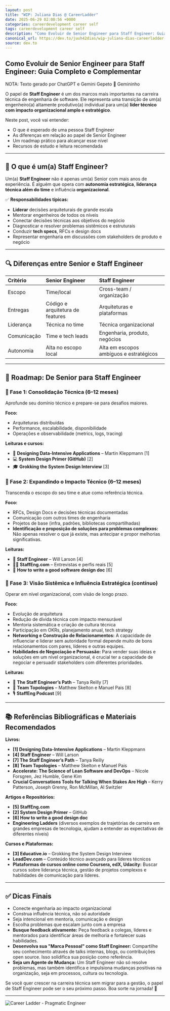 ```yaml
---
layout: post
title: "WIP: Juliana Dias @ CareerLadder"
date: 2025-06-29 02:00:56 +0000
categories: careerdevelopment career self
tags: careerdevelopment career self
description: "Como Evoluir de Senior Engineer para Staff Engineer: Guia Completo e Complementar   NOTA:..."
canonical_url: https://dev.to/juuh42dias/wip-juliana-dias-careerladder-ao1
source: dev.to
---
```



## Como Evoluir de Senior Engineer para Staff Engineer: Guia Completo e Complementar

NOTA: Texto gerado por ChatGPT e Gemini
Gepeto :handshake: Gemininho


O papel de **Staff Engineer** é um dos marcos mais importantes na carreira técnica de engenharia de software. Ele representa uma transição de um(a) engenheiro(a) altamente produtivo(a) individual para um(a) **líder técnico com impacto organizacional amplo e estratégico**.

Neste post, você vai entender:

* O que é esperado de uma pessoa Staff Engineer
* As diferenças em relação ao papel de Senior Engineer
* Um roadmap prático para alcançar esse nível
* Recursos de estudo e leitura recomendada

---

## 🧠 O que é um(a) Staff Engineer?

Um(a) **Staff Engineer** não é apenas um(a) Senior com mais anos de experiência. É alguém que opera com **autonomia estratégica**, **liderança técnica além do time** e influência **organizacional**.

✅ **Responsabilidades típicas:**

* **Liderar** decisões arquiteturais de grande escala
* Mentorar engenheiros de todos os níveis
* Conectar decisões técnicas aos objetivos do negócio
* Diagnosticar e resolver problemas sistêmicos e estruturais
* Conduzir **tech specs**, RFCs e design docs
* Representar engenharia em discussões com stakeholders de produto e negócio

---

## 🔍 Diferenças entre Senior e Staff Engineer

| Critério         | Senior Engineer                  | Staff Engineer                                   |
| :--------------- | :------------------------------- | :----------------------------------------------- |
| Escopo           | Time/local                       | Cross-team / organização                         |
| Entregas         | Código e arquitetura de features | Arquiteturas e plataformas                      |
| Liderança        | Técnica no time                  | Técnica organizacional                           |
| Comunicação      | Time e tech leads                | Engenharia, produto, negócios                    |
| Autonomia        | Alta no escopo local             | Alta em escopos ambíguos e estratégicos          |

---

## 🧭 Roadmap: De Senior para Staff Engineer

### 🔹 Fase 1: Consolidação Técnica (6–12 meses)

Aprofunde seu domínio técnico e prepare-se para desafios maiores.

**Foco:**

* Arquiteturas distribuídas
* Performance, escalabilidade, disponibilidade
* Operações e observabilidade (metrics, logs, tracing)

**Leituras e cursos:**

* 📘 **Designing Data-Intensive Applications** – Martin Kleppmann [1]
* 💻 **System Design Primer (GitHub)** [2]
* 🎓 **Grokking the System Design Interview** [3]

### 🔹 Fase 2: Expandindo o Impacto Técnico (6–12 meses)

Transcenda o escopo do seu time e atue como referência técnica.

**Foco:**

* RFCs, Design Docs e decisões técnicas documentadas
* Comunicação com outros times de engenharia
* Projetos de base (infra, padrões, bibliotecas compartilhadas)
* **Identificação e proposição de soluções para problemas complexos:** Não apenas resolver o que já existe, mas antecipar e propor melhorias significativas.

**Leituras:**

* 📘 **Staff Engineer** – Will Larson [4]
* 🧑‍💻 **StaffEng.com** – Entrevistas e perfis reais [5]
* 📝 **How to write a good software design doc** [6]

### 🔹 Fase 3: Visão Sistêmica e Influência Estratégica (contínuo)

Operar em nível organizacional, com visão de longo prazo.

**Foco:**

* Evolução de arquitetura
* Redução de dívida técnica com impacto mensurável
* Mentoria sistemática e criação de cultura técnica
* Participação em OKRs, planejamento anual, tech strategy
* **Networking e Construção de Relacionamentos:** A capacidade de influenciar e liderar sem autoridade formal depende muito de bons relacionamentos com pares, líderes e outras equipes.
* **Habilidades de Negociação e Persuasão:** Para vender suas ideias e soluções em um nível organizacional, é crucial ter a capacidade de negociar e persuadir stakeholders com diferentes prioridades.

**Leituras:**

* 📘 **The Staff Engineer’s Path** – Tanya Reilly [7]
* 📘 **Team Topologies** – Matthew Skelton e Manuel Pais [8]
* 🎙️ **StaffEng Podcast** [9]

---

## 📚 Referências Bibliográficas e Materiais Recomendados

**Livros:**

* **[1] Designing Data-Intensive Applications** – Martin Kleppmann
* **[4] Staff Engineer** – Will Larson
* **[7] The Staff Engineer’s Path** – Tanya Reilly
* **[8] Team Topologies** – Matthew Skelton e Manuel Pais
* **Accelerate: The Science of Lean Software and DevOps** – Nicole Forsgren, Jez Humble, Gene Kim
* **Crucial Conversations Tools for Talking When Stakes Are High** – Kerry Patterson, Joseph Grenny, Ron McMillan, Al Switzler

**Artigos e Repositórios:**

* **[5] StaffEng.com**
* **[2] System Design Primer** – GitHub
* **[6] How to write a good design doc**
* **Engineering Ladders** (diversos exemplos de trajetórias de carreira em grandes empresas de tecnologia, ajudam a entender as expectativas de diferentes níveis)

**Cursos e Plataformas:**

* **[3] Educative.io** – Grokking the System Design Interview
* **LeadDev.com** – Conteúdo técnico avançado para líderes técnicos
* **Plataformas de cursos online como Coursera, edX, Udacity:** Buscar cursos sobre liderança técnica, gestão de projetos complexos e habilidades de comunicação para líderes.

---

## ✅ Dicas Finais

* Conecte engenharia ao impacto organizacional
* Construa influência técnica, não só autoridade
* Seja intencional em mentoria, comunicação e design
* Escolha problemas que escalam junto com a empresa
* **Busque feedback ativamente:** Peça feedback a colegas, líderes e mentorados para identificar áreas de melhoria e fortalecer suas habilidades.
* **Desenvolva sua "Marca Pessoal" como Staff Engineer:** Compartilhe seu conhecimento através de talks internas, blogs, ou contribuições open source. Isso solidifica sua posição como referência.
* **Seja um Agente de Mudança:** Um Staff Engineer não só resolve problemas, mas também identifica e impulsiona mudanças positivas na organização, seja em processos, cultura ou tecnologia.

Se você quer crescer na carreira técnica sem migrar para a gestão, o papel de Staff Engineer pode ser o seu próximo passo. Boa sorte na jornada! 🚀

---


![Career Ladder - Pragmatic Engineer](https://dev-to-uploads.s3.amazonaws.com/uploads/articles/zk6oc7u3lhubjtrwo6w2.png)